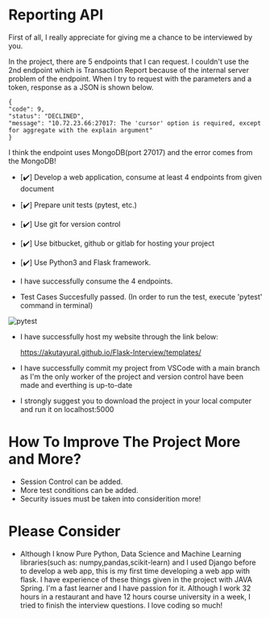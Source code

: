 # Reporting API
First of all, I really appreciate for giving me a chance to be interviewed by you.

In the project, there are 5 endpoints that I can request. I couldn't use the 2nd endpoint which is Transaction Report because of the internal server problem of the 
endpoint. When I try to request with the parameters and a token, response as a JSON is shown below.

    {
    "code": 9,
    "status": "DECLINED",
    "message": "10.72.23.66:27017: The 'cursor' option is required, except for aggregate with the explain argument"
    }

I think the endpoint uses MongoDB(port 27017) and the error comes from the MongoDB!

- [:heavy_check_mark:] Develop a web application, consume at least 4 endpoints from given document
- [:heavy_check_mark:] Prepare unit tests (pytest, etc.)
- [:heavy_check_mark:] Use git for version control
- [:heavy_check_mark:] Use bitbucket, github or gitlab for hosting your project
- [:heavy_check_mark:] Use Python3 and Flask framework. 


- I have successfully consume the 4 endpoints. 

- Test Cases Succesfully passed. (In order to run the test, execute 'pytest' command in terminal)

![pytest](https://user-images.githubusercontent.com/69294802/216920096-a39527d2-949e-4805-a335-469cf6243a3a.png)

- I have successfully host my website through the link below:

  https://akutayural.github.io/Flask-Interview/templates/

- I have successfully commit my project from VSCode with a main branch as I'm the only worker of the project and version control have been made and everthing is
up-to-date

- I strongly suggest you to download the project in your local computer and run it on localhost:5000

# How To Improve The Project More and More?
- Session Control can be added.
- More test conditions can be added.
- Security issues must be taken into considerition more!



# Please Consider 
- Although I know Pure Python, Data Science and Machine Learning libraries(such as: numpy,pandas,scikit-learn) and I used Django before to develop a web app,
this is my first time developing a web app with flask. I have experience of these things given in the project with JAVA Spring. I'm a fast learner and I have passion for it. Although I work 32 hours in a restaurant and have 12 hours course
university in a week, I tried to finish the interview questions. I love coding so much! 
